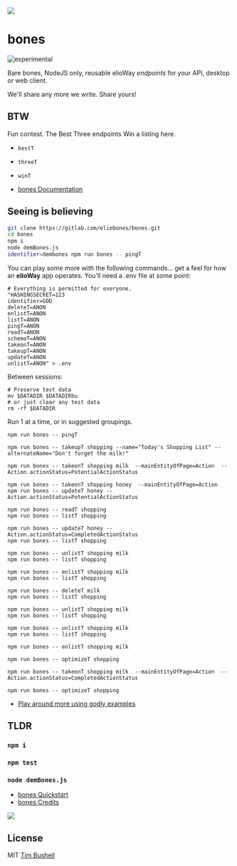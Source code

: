 ![](https://elioway.gitlab.io/eliobones/elio-bones-logo.png)

# bones

![experimental](https://elioway.gitlab.io/eliosin/icon/devops/experimental/favicon.ico "experimental")

Bare bones, NodeJS only, reusable elioWay _endpoints_ for your API, desktop or web client.


We'll share any more we write. Share yours!

## BTW

Fun contest. The Best Three endpoints Win a listing here.

- `bestT`
- `threeT`
- `winT`

- [bones Documentation](https://elioway.gitlab.io/eliobones/bones)

## Seeing is believing

```bash
git clone https://gitlab.com/eliobones/bones.git
cd bones
npm i
node demBones.js
identifier=dembones npm run bones -- pingT
```

You can play some more with the following commands... get a feel for how an **elioWay** app operates. You'll need a .env file at some point:

```
# Everything is permitted for everyone.
"HASHINGSECRET=123
identifier=GOD
deleteT=ANON
enlistT=ANON
listT=ANON
pingT=ANON
readT=ANON
schemaT=ANON
takeonT=ANON
takeupT=ANON
updateT=ANON
unlistT=ANON" > .env
```

Between sessions:

```
# Preserve test data
mv $DATADIR $DATADIRbu
# or just clear any test data
rm -rf $DATADIR
```

Run 1 at a time, or in suggested groupings.

```
npm run bones -- pingT

npm run bones -- takeupT shopping --name="Today's Shopping List" --alternateName="Don't forget the milk!"

npm run bones -- takeonT shopping milk  --mainEntityOfPage=Action  --Action.actionStatus=PotentialActionStatus

npm run bones -- takeonT shopping honey  --mainEntityOfPage=Action
npm run bones -- updateT honey --Action.actionStatus=PotentialActionStatus

npm run bones -- readT shopping
npm run bones -- listT shopping

npm run bones -- updateT honey --Action.actionStatus=CompletedActionStatus
npm run bones -- listT shopping

npm run bones -- unlistT shopping milk
npm run bones -- listT shopping

npm run bones -- enlistT shopping milk
npm run bones -- listT shopping

npm run bones -- deleteT milk
npm run bones -- listT shopping

npm run bones -- unlistT shopping milk
npm run bones -- listT shopping

npm run bones -- unlistT shopping milk
npm run bones -- listT shopping

npm run bones -- enlistT shopping milk

npm run bones -- optimizeT shopping

npm run bones -- takeonT shopping milk  --mainEntityOfPage=Action  --Action.actionStatus=CompletedActionStatus

npm run bones -- optimizeT shopping
```

- [Play around more using godly examples](https://elioway.gitlab.io/eliobones/bones/playing-god.html)

## TLDR

### `npm i`

### `npm test`

### `node demBones.js`

- [bones Quickstart](https://elioway.gitlab.io/eliobones/bones/quickstart.html)
- [bones Credits](https://elioway.gitlab.io/eliobones/bones/credits.html)

![](https://elioway.gitlab.io/eliobones/apple-touch-icon.png)

## License

MIT [Tim Bushell](mailto:tcbushell@gmail.com)
